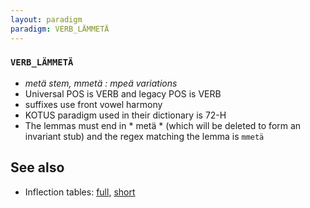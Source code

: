 ```yaml
---
layout: paradigm
paradigm: VERB_LÄMMETÄ
---
```

### ` VERB_LÄMMETÄ `

* _metä stem, mmetä : mpeä variations_
* Universal POS is VERB and legacy POS is VERB
* suffixes use front vowel harmony
* KOTUS paradigm used in their dictionary is 72-H
* The lemmas must end in * metä * (which will be deleted to form an invariant stub) and the regex matching the lemma is ` mmetä `

## See also

* Inflection tables: [full](gen/L/lämmetä.html), [short](gen/L/lämmetä_wikt.html)

